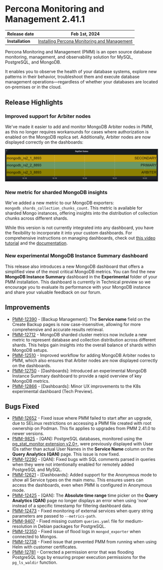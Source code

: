 
# Percona Monitoring and Management 2.41.1

| **Release date** | Feb 1st, 2024                                                                                   |
| ----------------- | ----------------------------------------------------------------------------------------------- |
| **Installation** | [Installing Percona Monitoring and Management](https://www.percona.com/software/pmm/quickstart) |

Percona Monitoring and Management (PMM) is an open source database monitoring, management, and observability solution for MySQL, PostgreSQL, and MongoDB.

It enables you to observe the health of your database systems, explore new patterns in their behavior, troubleshoot them and execute database management operations—regardless of whether your databases are located on-premises or in the cloud.

## Release Highlights

### Improved support for Arbiter nodes

We've made it easier to add and monitor MongoDB Arbiter nodes in PMM, as this no longer requires workarounds for cases where authorization is enabled on the MongoDB replica set. Additionally, Arbiter nodes are now displayed correctly on the dashboards:

![!](../images/Arbiter.png)

### New metric for sharded MongoDB insights

We've added a new metric to our MongoDB exporters: `mongodb_shards_collection_chunks_count`. This metric is available for sharded Mongo instances, offering insights into the distribution of collection chunks across different shards.

While this version is not currently integrated into any dashboard, you have the flexibility to incorporate it into your custom dashboards. For comprehensive instructions on managing dashboards, check out [this video tutorial](https://www.youtube.com/watch?v=vk1QBiMVzz4) and the [documentation](https://docs.percona.com/percona-monitoring-and-management/details/dashboards/dashboard-manage-dashboards.html).

### New experimental MongoDB Instance Summary dashboard

This release also introduces a new MongoDB dashboard that offers a simplified view of the most critical MongoDB metrics. You can find the new **MongoDB Instance Summary** dashboard in the **Experimental** folder of your PMM installation. This dashboard is currently in Technical preview so we encourage you to evaluate its performance with your MongoDB instance and share your valuable feedback on our forum.

## Improvements

- [PMM-12390](https://perconadev.atlassian.net/browse/PMM-12390) - [Backup Management]: The **Service name** field on the Create Backup pages is now case-insensitive, allowing for more comprehensive and accurate results retrieval.
- [PMM-12712](https://perconadev.atlassian.net/browse/PMM-12712) - MongoDB sharded cluster metrics now include a new metric to represent database and collection distribution across different shards. This helps gain insights into the overall balance of shards within MongoDB setups.
- [PMM-12510](https://perconadev.atlassian.net/browse/PMM-12510) - Improved workflow for adding MongoDB Arbiter nodes to PMM, which also ensures that Arbiter nodes are now displayed correctly on the dashboards.
- [PMM-12750](https://perconadev.atlassian.net/browse/PMM-12750) - [Dashboards]: Introduced an experimental MongoDB Instance Summary dashboard to provide a rapid overview of key MongoDB metrics.
- [PMM-12866](https://perconadev.atlassian.net/browse/PMM-12866) - [Dashboards]: Minor UX improvements to the K8s experimental dashboard (Tech Preview).

## Bugs Fixed

- [PMM-12652](https://perconadev.atlassian.net/browse/PMM-12652) - Fixed issue where PMM failed to start after an upgrade, due to SELinux restrictions on accessing a PMM file created with root ownership on Podman. This fix applies to upgrades from PMM 2.41.0 to newer versions.
- [PMM-9825](https://perconadev.atlassian.net/browse/PMM-9825) - [QAN]: PostgreSQL databases, monitored using the [pg_stat_monitor extension v2.0+](https://docs.percona.com/percona-monitoring-and-management/setting-up/client/postgresql.html#pg_stat_monitor), were previously displayed with User IDs rather than actual User Names in the **Service Name** column on the **Query Analytics (QAN)** page. This issue is now fixed.
- [PMM-12290](https://perconadev.atlassian.net/browse/PMM-12290) - [QAN]: Fixed bugs with SQL comments parsed in queries when they were not intentionally enabled for remotely added PostgreSQL and MySQL.
- [PMM-12621](https://perconadev.atlassian.net/browse/PMM-12621) - [Dashboards]: Added support for the Anonymous mode to show all Service types on the main menu. This ensures users can access the dashboards, even when PMM is configured in Anonymous mode.
- [PMM-12425](https://perconadev.atlassian.net/browse/PMM-12425) - [QAN]: The **Absolute time range** time picker on the **Query Analytics (QAN)** page no longer displays an error when using 'now' instead of a specific timestamp for filtering dashboard data.
- [PMM-12473](https://perconadev.atlassian.net/browse/PMM-12473) - Fixed monitoring of external services when query string parameters are passed to `--metrics-path`.
- [PMM-9407](https://perconadev.atlassian.net/browse/PMM-9407) - Fixed missing custom `queries.yaml` file for medium-resolution in Debian packages for PostgreSQL.
- [PMM-12350](https://perconadev.atlassian.net/browse/PMM-12350) - Fixed issue of flood logs in `mongod_exporter` when connected to Mongos.
- [PMM-12738](https://perconadev.atlassian.net/browse/PMM-12738) - Fixed issue that prevented PMM from running when using Helm with customer certificates.
- [PMM-12781](https://perconadev.atlassian.net/browse/PMM-12781) - Corrected a permission error that was flooding PostgreSQL logs by ensuring proper execution permissions for the `pg_ls_waldir` function.